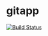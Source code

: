 # gitapp
[![Build Status](https://dev.azure.com/stefan1971/AgileProject/_apis/build/status%2FDevops318.gitapp?branchName=master)](https://dev.azure.com/stefan1971/AgileProject/_build/latest?definitionId=11&branchName=master)
